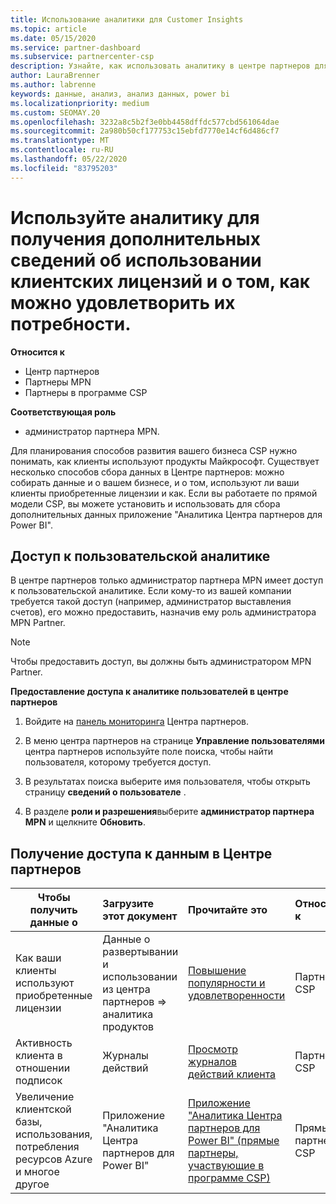 ```yaml
---
title: Использование аналитики для Customer Insights
ms.topic: article
ms.date: 05/15/2020
ms.service: partner-dashboard
ms.subservice: partnercenter-csp
description: Узнайте, как использовать аналитику в центре партнеров для лучшего понимания бизнеса и того, как ваши клиенты используют приобретенные вами лицензии.
author: LauraBrenner
ms.author: labrenne
keywords: данные, анализ, анализ данных, power bi
ms.localizationpriority: medium
ms.custom: SEOMAY.20
ms.openlocfilehash: 3232a8c5b2f3e0bb4458dffdc577cbd561064dae
ms.sourcegitcommit: 2a980b50cf177753c15ebfd7770e14cf6d486cf7
ms.translationtype: MT
ms.contentlocale: ru-RU
ms.lasthandoff: 05/22/2020
ms.locfileid: "83795203"
---
```

# <a name="use-analytics-to-learn-more-about-customer-license-use-and-how-you-can-help-meet-their-needs"></a>Используйте аналитику для получения дополнительных сведений об использовании клиентских лицензий и о том, как можно удовлетворить их потребности.

**Относится к**

- Центр партнеров
- Партнеры MPN
- Партнеры в программе CSP

**Соответствующая роль**

- администратор партнера MPN.

Для планирования способов развития вашего бизнеса CSP нужно понимать, как клиенты используют продукты Майкрософт. Существует несколько способов сбора данных в Центре партнеров: можно собирать данные и о вашем бизнесе, и о том, используют ли ваши клиенты приобретенные лицензии и как. Если вы работаете по прямой модели CSP, вы можете установить и использовать для сбора дополнительных данных приложение "Аналитика Центра партнеров для Power BI".

## <a name="access-to-user-analytics"></a>Доступ к пользовательской аналитике

В центре партнеров только администратор партнера MPN имеет доступ к пользовательской аналитике. Если кому-то из вашей компании требуется такой доступ (например, администратор выставления счетов), его можно предоставить, назначив ему роль администратора MPN Partner.

>[!NOTE] 
>Чтобы предоставить доступ, вы должны быть администратором MPN Partner.

**Предоставление доступа к аналитике пользователей в центре партнеров** 

1. Войдите на [панель мониторинга](https://partner.microsoft.com/dashboard) Центра партнеров.

2. В меню центра партнеров на странице **Управление пользователями** центра партнеров используйте поле поиска, чтобы найти пользователя, которому требуется доступ.
2.  В результатах поиска выберите имя пользователя, чтобы открыть страницу **сведений о пользователе** .
3.  В разделе **роли и разрешения**выберите **администратор партнера MPN** и щелкните **Обновить**.

 
## <a name="access-data-in-partner-center"></a>Получение доступа к данным в Центре партнеров

|**Чтобы получить данные о**   |**Загрузите этот документ**   |**Прочитайте это**   | **Относится к**    |
|---------------------|:-----------------------|:---------------|:--------------|
|Как ваши клиенты используют приобретенные лицензии   |Данные о развертывании и использовании из центра партнеров => аналитика продуктов   |[Повышение популярности и удовлетворенности](increasing-adoption-and-satisfaction.md)|Партнеры CSP|
|Активность клиента в отношении подписок   |Журналы действий   |[Просмотр журналов действий клиента](activity-logs.md)|Партнеры CSP   |
|Увеличение клиентской базы, использования, потребления ресурсов Azure и многое другое   |Приложение "Аналитика Центра партнеров для Power BI"   |[Приложение "Аналитика Центра партнеров для Power BI" (прямые партнеры, участвующие в программе CSP)](power-bi-app-for-direct-partners.md)|Прямые партнеры CSP|






